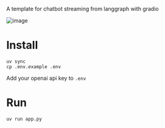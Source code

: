 A template for chatbot streaming from langgraph with gradio

![image](https://github.com/user-attachments/assets/a242eb0a-d2ec-4197-a753-2c027d021875)


# Install

    uv sync
    cp .env.example .env

Add your openai api key to `.env`

# Run

    uv run app.py
